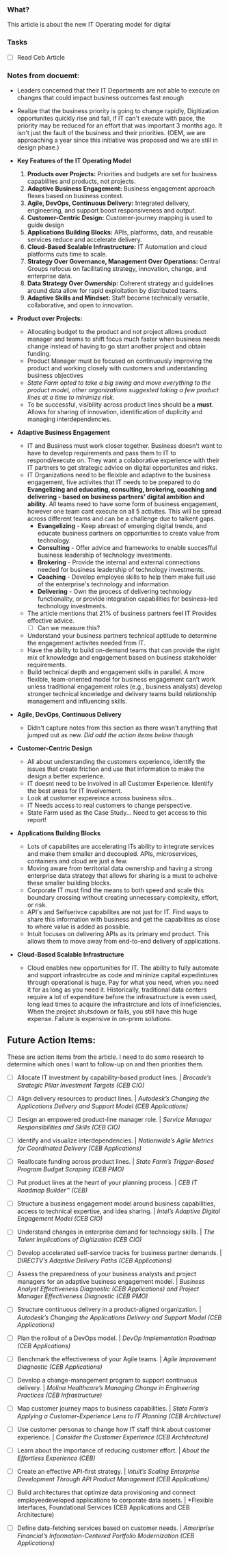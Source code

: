 ### What?
This article is about the new IT Operating model for digital

### Tasks
- [ ] Read Ceb Article

### Notes from docuemt:

- Leaders concerned that their IT Departments are not able to execute on changes that could impact business outcomes fast enough

- Realize that the business priority is going to change rapidly, Digitization opportunites quickly rise and fall, if IT can't execute with pace, the priority may be reduced for an effort that was important 3 months ago. It isn't just the fault of the business and their priorities. (OEM, we are approaching a year since this initiative was proposed and we are still in design phase.)

- **Key Features of the IT Operating Model**
  1. **Products over Projects:** Priorities and budgets are set for business capabilites and products, not projects.
  2. **Adaptive Business Engagement:** Business engagement approach flexes based on business context.
  3. **Agile, DevOps, Continuous Delivery:** Integrated delivery, engineering, and support boost responsiveness and output.
  4. **Customer-Centric Design:** Customer-journey mapping is used to guide design
  5. **Applications Building Blocks:** APIs, platforms, data, and reusable services reduce and accelerate delivery.
  6. **Cloud-Based Scalable Infrastructure:** IT Automation and cloud platforms cuts time to scale.
  7. **Strategy Over Governance, Management Over Operations:** Central Groups refocus on facilitating strategy, innovation, change, and enterprise data.
  8. **Data Strategy Over Ownership:** Coherent strategy and guidelines around data allow for rapid exploitation by distributed teams.
  9. **Adaptive Skills and Mindset:** Staff become technically versatile, collaborative, and open to innovation.
  

* **Product over Projects:**
  * Allocating budget to the product and not project allows product manager and teams to shift focus much faster when business needs change instead of having to go start another project and obtain funding.
  * Product Manager must be focused on continuously improving the product and working closely with customers and understanding business objectives
  * *State Farm opted to take a big swing and move everything to the product model, other organizations suggested taking a few product lines at a time to minimize risk.*
  * To be successful, visibility across product lines should be a **must**. Allows for sharing of innovation, identification of duplicity and managing interdependencies.
  
* **Adaptive Business Engagement**
  * IT and Business must work closer together. Business doesn't want to have to develop requirements and pass them to IT to respond/execute on. They want a colaborative experience with their IT partners to get strategic advice on digital opportunites and risks. 
  * IT Organizations need to be fleixble and adaptive to the business engagement, five activites that IT needs to be prepared to do **Evangelizing and educating, consulting, brokering, coaching and delivering - based on business partners' digital ambition and ability.** All teams need to have some form of business engagement, however one team cant execute on all 5 activites. This will be spread across different teams and can be a challenge due to talkent gaps.
    * **Evangelizing** - Keep abreast of emerging digital trends, and educate business partners on opportunities to create value from technology.
    * **Consulting** - Offer advice and frameworks to enable succesfful business leadership of technology investments.
    * **Brokering** - Provide the internal and external connections needed for business leadership of technology investments.
    * **Coaching** - Develop employee skills to help them make full use of the enterprise's technology and information.
    * **Delivering** - Own the process of delivering technology functionality, or provide integration capabilities for besiness-led technology investments.
  * The article mentions that 21% of business partners feel IT Provides effective advice. 
    - [ ] Can we measure this?
  * Understand your business partners technical aptitude to determine the engagement activites needed from IT.
  * Have the ability to build on-demand teams that can provide the right mix of knowledge and engagement based on business stakeholder requirements.
  * Build technical depth and engagement skills in parallel. A more flexible, team-oriented model for business engagement can’t work unless traditional engagement roles (e.g., business analysts) develop stronger technical knowledge and delivery teams build relationship management and influencing skills.

* **Agile, DevOps, Continuous Delivery**
  * Didn't capture notes from this section as there wasn't anything that jumped out as new. *Did add the action items below though*
  
* **Customer-Centric Design**
  * All about understanding the customers experience, identify the issues that create friction and use that information to make the design a better experience.
  * IT doesnt need to be involved in all Customer Experience. Identify the best areas for IT Involvement.
  * Look at customer expereince across business silos...
  * IT Needs access to real customers to change perspective.
  * State Farm used as the Case Study... Need to get access to this report!

* **Applications Building Blocks**
  * Lots of capabilites are accelerating ITs ability to integrate services and make them smaller and decoupled. APIs, microservices, containers and cloud are just a few.
  * Moving aware from territorial data ownership and having a strong enterprise data strategy that allows for sharing is a must to acheive these smaller building blocks.
  * Corporate IT must find the means to both speed and scale this boundary crossing without creating unnecessary complexity, effort, or risk.
  * API's and Selfserivce capabilites are not just for IT. Find ways to share this information with business and get the capabilites as close to where value is added as possible.
  * Intuit focuses on delivering APIs as its primary end product. This allows them to move away from end-to-end delivery of applications.

* **Cloud-Based Scalable Infrastructure**
  * Cloud enables new opportunities for IT. The ability to fully automate and support infrastrcutre as code and mininize capital expedintures through operational is huge. Pay for what you need, when you need it for as long as you need it. Historically, traditional data centers require a lot of expenditure before the infrasatructure is even used, long lead times to acquire the infrastrcture and lots of inneficiencies. When the project shutsdown or fails, you still have this huge expense. Failure is expensive in on-prem solutions.
  
  
  
  
  
  
## Future Action Items:

These are action items from the article. I need to do some research to determine which ones I want to follow-up on and then priorities them. 

- [ ] Allocate IT investment by capability-based product lines. | *Brocade’s Strategic Pillar Investment Targets (CEB CIO)*
- [ ] Align delivery resources to product lines. | *Autodesk’s Changing the Applications Delivery and Support Model (CEB Applications)*
- [ ] Design an empowered product-line manager role. | *Service Manager Responsibilities and Skills (CEB CIO)*
- [ ] Identify and visualize interdependencies. | *Nationwide’s Agile Metrics for Coordinated Delivery (CEB Applications)*
- [ ] Reallocate funding across product lines. | *State Farm’s Trigger-Based Program Budget Scraping (CEB PMO)*
- [ ] Put product lines at the heart of your planning process. | *CEB IT Roadmap Builder™ (CEB)*

- [ ] Structure a business engagement model around business capabilities, access to technical expertise, and idea sharing. | *Intel’s Adaptive Digital Engagement Model (CEB CIO)*
- [ ] Understand changes in enterprise demand for technology skills. | *The Talent Implications of Digitization (CEB CIO)*
- [ ] Develop accelerated self-service tracks for business partner demands. | *DIRECTV’s Adaptive Delivery Paths (CEB Applications)*
- [ ] Assess the preparedness of your business analysts and project managers for an adaptive business engagement model. | *Business Analyst Effectiveness Diagnostic (CEB Applications) and Project Manager Effectiveness Diagnostic (CEB PMO)*

- [ ] Structure continuous delivery in a product-aligned organization. | *Autodesk’s Changing the Applications Delivery and Support Model (CEB Applications)*
- [ ] Plan the rollout of a DevOps model. | *DevOp Implementation Roadmap (CEB Applications)*
- [ ] Benchmark the effectiveness of your Agile teams. | *Agile Improvement Diagnostic (CEB Applications)*
- [ ] Develop a change-management program to support continuous delivery. | *Molina Healthcare’s Managing Change in Engineering Practices (CEB Infrastructure)*

- [ ] Map customer journey maps to business capabilities. | *State Farm’s Applying a Customer-Experience Lens to IT Planning (CEB Architecture)*
- [ ] Use customer personas to change how IT staff think about customer experience. | *Consider the Customer Experience (CEB Architecture)*
- [ ] Learn about the importance of reducing customer effort. | *About the Effortless Experience (CEB)*

- [ ] Create an effective API-first strategy. | *Intuit’s Scaling Enterprise Development Through API Product Management (CEB Applications)*
- [ ] Build architectures that optimize data provisioning and connect employeedeveloped applications to corporate data assets. | *Flexible Interfaces, Foundational Services (CEB Applications and CEB Architecture)
- [ ] Define data-fetching services based on customer needs. | *Ameriprise Financial’s Information-Centered Portfolio Modernization (CEB Applications)*





